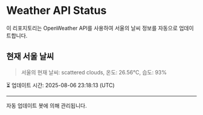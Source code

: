 
# Weather API Status

이 리포지토리는 OpenWeather API를 사용하여 서울의 날씨 정보를 자동으로 업데이트합니다.

## 현재 서울 날씨
> 서울의 현재 날씨: scattered clouds, 온도: 26.56°C, 습도: 93%

⏳ 업데이트 시간: 2025-08-06 23:18:13 (UTC)

---
자동 업데이트 봇에 의해 관리됩니다.
